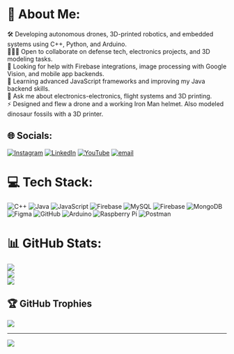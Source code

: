 # 💫 About Me:
🛠️ Developing autonomous drones, 3D-printed robotics, and embedded systems using C++, Python, and Arduino.<br>🧑‍🤝‍🧑 Open to collaborate on defense tech, electronics projects, and 3D modeling tasks.<br>🤝 Looking for help with Firebase integrations, image processing with Google Vision, and mobile app backends.<br>🌱 Learning advanced JavaScript frameworks and improving my Java backend skills.<br>💬 Ask me about electronics-electronics, flight systems and 3D printing.<br>⚡ Designed and flew a drone and a working Iron Man helmet. Also modeled dinosaur fossils with a 3D printer.


## 🌐 Socials:
[![Instagram](https://img.shields.io/badge/Instagram-%23E4405F.svg?logo=Instagram&logoColor=white)](https://instagram.com/efebstnci_) [![LinkedIn](https://img.shields.io/badge/LinkedIn-%230077B5.svg?logo=linkedin&logoColor=white)](https://linkedin.com/in/efe-bostanci-0b3997233) [![YouTube](https://img.shields.io/badge/YouTube-%23FF0000.svg?logo=YouTube&logoColor=white)](https://youtube.com/@channel/UC37x1tmebiBGJNwb9odXJaQ) [![email](https://img.shields.io/badge/Email-D14836?logo=gmail&logoColor=white)](mailto:efebostanci.eb@gmail.com) 

# 💻 Tech Stack:
![C++](https://img.shields.io/badge/c++-%2300599C.svg?style=for-the-badge&logo=c%2B%2B&logoColor=white) ![Java](https://img.shields.io/badge/java-%23ED8B00.svg?style=for-the-badge&logo=openjdk&logoColor=white) ![JavaScript](https://img.shields.io/badge/javascript-%23323330.svg?style=for-the-badge&logo=javascript&logoColor=%23F7DF1E) ![Firebase](https://img.shields.io/badge/firebase-%23039BE5.svg?style=for-the-badge&logo=firebase) ![MySQL](https://img.shields.io/badge/mysql-4479A1.svg?style=for-the-badge&logo=mysql&logoColor=white) ![Firebase](https://img.shields.io/badge/firebase-a08021?style=for-the-badge&logo=firebase&logoColor=ffcd34) ![MongoDB](https://img.shields.io/badge/MongoDB-%234ea94b.svg?style=for-the-badge&logo=mongodb&logoColor=white) ![Figma](https://img.shields.io/badge/figma-%23F24E1E.svg?style=for-the-badge&logo=figma&logoColor=white) ![GitHub](https://img.shields.io/badge/github-%23121011.svg?style=for-the-badge&logo=github&logoColor=white) ![Arduino](https://img.shields.io/badge/-Arduino-00979D?style=for-the-badge&logo=Arduino&logoColor=white) ![Raspberry Pi](https://img.shields.io/badge/-Raspberry_Pi-C51A4A?style=for-the-badge&logo=Raspberry-Pi) ![Postman](https://img.shields.io/badge/Postman-FF6C37?style=for-the-badge&logo=postman&logoColor=white)
# 📊 GitHub Stats:
![](https://github-readme-stats.vercel.app/api?username=Efe-Bostanci&theme=dark&hide_border=true&include_all_commits=true&count_private=true)<br/>
![](https://nirzak-streak-stats.vercel.app/?user=Efe-Bostanci&theme=dark&hide_border=true)<br/>
![](https://github-readme-stats.vercel.app/api/top-langs/?username=Efe-Bostanci&theme=dark&hide_border=true&include_all_commits=true&count_private=true&layout=compact)

## 🏆 GitHub Trophies
![](https://github-profile-trophy.vercel.app/?username=Efe-Bostanci&theme=gruvbox&no-frame=false&no-bg=true&margin-w=4)

---
[![](https://visitcount.itsvg.in/api?id=Efe-Bostanci&icon=0&color=0)](https://visitcount.itsvg.in)

<!-- Proudly created with GPRM ( https://gprm.itsvg.in ) -->
